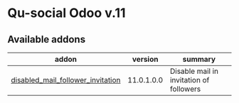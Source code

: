 #
Qu-social Odoo v.11
=============================

[//]: # (addons)

Available addons
----------------
addon | version | summary
--- | --- | ---
[disabled_mail_follower_invitation](disabled_mail_follower_invitation/) | 11.0.1.0.0 | 	Disable mail in invitation of followers

[//]: # (end addons)

